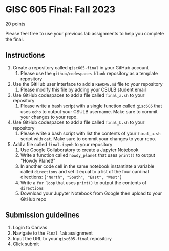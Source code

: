 # GISC 605 Final: Fall 2023
20 points

Please feel free to use your previous lab assignments to help you complete the final. 

## Instructions
1. Create a repository called `gisc605-final` in your GitHub account
    1. Please use the `github/codespaces-blank` repository as a template repository
3. Use the GitHub user interface to add a `README.md` file to your repository
    1. Please modify this file by adding your CSULB student email
4. Use GitHub codespaces to add a file called `final_a.sh` to your repository
    1. Please write a bash script with a single function called `gisc605` that uses `echo` to output your CSULB username. Make sure to commit your changes to your repo. 
5. Use GitHub codespaces to add a file called `final_b.sh` to your repository
    1. Please write a bash script with list the contents of your `final_a.sh` script with `cat`. Make sure to commit your changes to your repo. 
8. Add a file called `final.ipynb` to your repository
    1. Use Google Collaboratory to create a Jupyter Notebook
    2. Write a function called `howdy_planet` that uses `print()` to output "Howdy Planet!" 
    3. In another code cell in the same notebook instantiate a variable called `directions` and set it equal to a list of the four cardinal directions: `["North", "South", "East", "West"]`
    4. Write a `for loop` that uses `print()` to output the contents of `directions` 
    4. Download your Jupyter Notebook from Google then upload to your GitHub repo 

## Submission guidelines
1. Login to Canvas
1. Navigate to the `Final lab` assignment
1. Input the URL to your `gisc605-final` repository
1. Click submit
